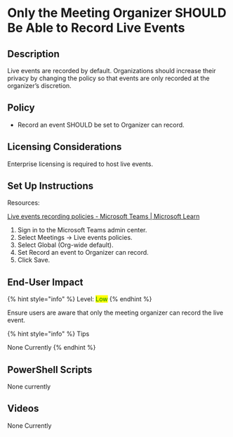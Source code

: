 # Only the Meeting Organizer SHOULD Be Able to Record Live Events

## Description

Live events are recorded by default. Organizations should increase their privacy by changing the policy so that events are only recorded at the organizer’s discretion.

## Policy

* Record an event SHOULD be set to Organizer can record.

## Licensing Considerations

Enterprise licensing is required to host live events.

## Set Up Instructions

Resources:

[Live events recording policies - Microsoft Teams | Microsoft Learn](https://learn.microsoft.com/en-us/microsoftteams/teams-live-events/live-events-recording-policies)

1. Sign in to the Microsoft Teams admin center.
2. Select Meetings -> Live events policies.
3. Select Global (Org-wide default).
4. Set Record an event to Organizer can record.
5. Click Save.

## End-User Impact

{% hint style="info" %}
Level: <mark style="color:green;">Low</mark>
{% endhint %}

Ensure users are aware that only the meeting organizer can record the live event.

{% hint style="info" %}
Tips

None Currently
{% endhint %}

## PowerShell Scripts

None currently

## Videos

None Currently
